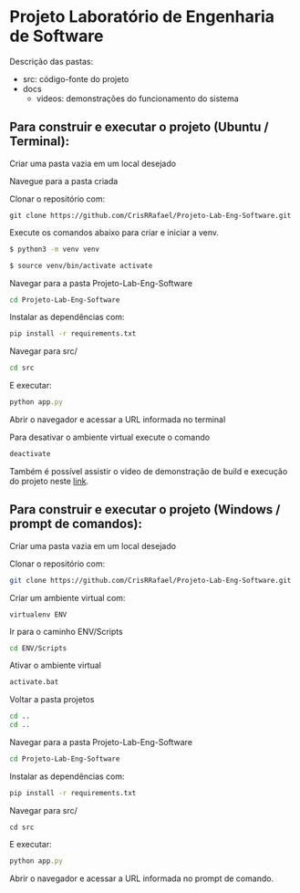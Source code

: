 # Projeto Laboratório de Engenharia de Software

Descrição das pastas:

- src: código-fonte do projeto
- docs
	- videos: demonstrações do funcionamento do sistema

## Para construir e executar o projeto (Ubuntu / Terminal):

Criar uma pasta vazia em um local desejado 

Navegue para a pasta criada

Clonar o repositório com:

```
git clone https://github.com/CrisRRafael/Projeto-Lab-Eng-Software.git
```

Execute os comandos abaixo para criar e iniciar a venv.

```bash
$ python3 -m venv venv

$ source venv/bin/activate activate
```

Navegar para a pasta Projeto-Lab-Eng-Software

```bash
cd Projeto-Lab-Eng-Software
```

Instalar as dependências com:

```bash
pip install -r requirements.txt
```

Navegar para src/

```bash
cd src
```

 E executar:

```jsx
python app.py
```

Abrir o navegador e acessar a URL informada no terminal

Para desativar o ambiente virtual execute o comando

```bash
deactivate
```

Também é possível assistir o video de demonstração de build e execução do projeto neste [link](https://drive.google.com/file/d/1VMa17glNh3cYGC2I8TwApVkku2hw8TU-/view?usp=sharing).

## Para construir e executar o projeto (Windows / prompt de comandos):

Criar uma pasta vazia em um local desejado 

Clonar o repositório com:

```bash
git clone https://github.com/CrisRRafael/Projeto-Lab-Eng-Software.git
```

Criar um ambiente virtual com:

	virtualenv ENV

Ir para o caminho ENV/Scripts

```bash
cd ENV/Scripts
```

Ativar o ambiente virtual

```bash
activate.bat
```

Voltar a pasta projetos

```bash
cd ..
cd ..
```

Navegar para a pasta Projeto-Lab-Eng-Software

```bash
cd Projeto-Lab-Eng-Software
```

Instalar as dependências com:

```bash
pip install -r requirements.txt
```

Navegar para src/

```
cd src
```

 E executar:

```jsx
python app.py
```

Abrir o navegador e acessar a URL informada no prompt de comando.
